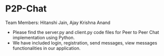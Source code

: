 # P2P-Chat
Team Members: Hitanshi Jain, Ajay Krishna Anand

- Please find the server.py and client.py code files for Peer to Peer Chat implementation using Python. 
- We have included login, registration, send messages, view messages functionalities in our application. 
